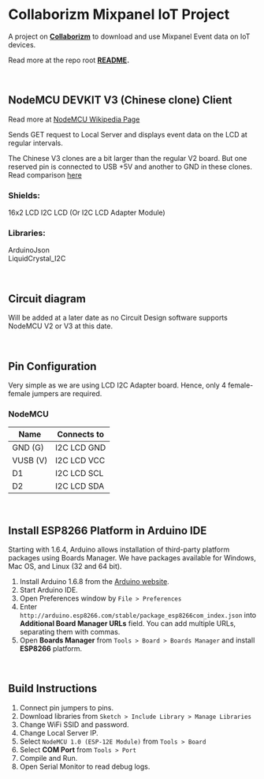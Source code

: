 # **Collaborizm Mixpanel IoT Project**
A project on **[Collaborizm](https://www.collaborizm.com/)** to download and use Mixpanel Event data on IoT devices.   

Read more at the repo root **[README](https://github.com/aharshac/Collaborizm_Mixpanel_IoT/blob/master/README.md).**

&nbsp;

## **NodeMCU DEVKIT V3 (Chinese clone) Client**    
Read more at [NodeMCU Wikipedia Page](https://en.wikipedia.org/wiki/NodeMCU)  

Sends GET request to Local Server and displays event data on the LCD at regular intervals.

The Chinese V3 clones are a bit larger than the regular V2 board. But one reserved pin is connected to USB +5V and another to GND in these clones.  
Read comparison [here](http://frightanic.com/iot/comparison-of-esp8266-nodemcu-development-boards/)

### Shields:
16x2 LCD I2C LCD (Or I2C LCD Adapter Module)

### Libraries:
ArduinoJson  
LiquidCrystal_I2C

&nbsp;

## **Circuit diagram**
Will be added at a later date as no Circuit Design software supports NodeMCU V2 or V3 at this date.

&nbsp;

## **Pin Configuration**  
Very simple as we are using LCD I2C Adapter board. Hence, only 4 female-female jumpers are required.

### NodeMCU

| Name         | Connects to                              |
|--------------|------------------------------------------|
| GND (G)      | I2C LCD GND                              |
| VUSB (V)     | I2C LCD VCC                              |
| D1           | I2C LCD SCL                              |
| D2           | I2C LCD SDA                              |

&nbsp;

## **Install ESP8266 Platform in Arduino IDE**
Starting with 1.6.4, Arduino allows installation of third-party platform packages using Boards Manager. We have packages available for Windows, Mac OS, and Linux (32 and 64 bit).

1. Install Arduino 1.6.8 from the [Arduino website](http://www.arduino.cc/en/main/software).
2. Start Arduino IDE.
3. Open Preferences window by ```File > Preferences```
4. Enter ```http://arduino.esp8266.com/stable/package_esp8266com_index.json``` into **Additional Board Manager URLs** field. You can add multiple URLs, separating them with commas.
5. Open **Boards Manager** from ```Tools > Board > Boards Manager``` and install **ESP8266** platform.

&nbsp;

## **Build Instructions**
1. Connect pin jumpers to pins.
2. Download libraries from ``Sketch > Include Library > Manage Libraries``
3. Change WiFi SSID and password.
4. Change Local Server IP.
5. Select ``NodeMCU 1.0 (ESP-12E Module)`` from ``Tools > Board``
6. Select **COM Port** from ``Tools > Port``
7. Compile and Run.
8. Open Serial Monitor to read debug logs.

